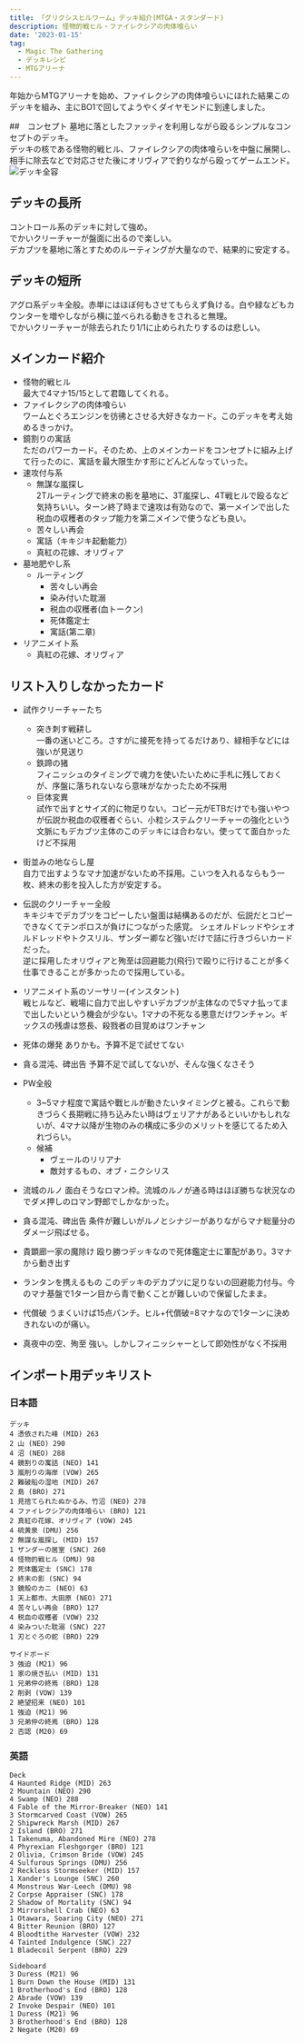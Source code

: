 ```yaml
---
title: 「グリクシスヒルワーム」デッキ紹介(MTGA・スタンダード)
description: 怪物的戦ヒル・ファイレクシアの肉体喰らい
date: '2023-01-15'
tag:
  - Magic The Gathering
  - デッキレシピ
  - MTGアリーナ
---
```



年始からMTGアリーナを始め、ファイレクシアの肉体喰らいにほれた結果このデッキを組み、主にBO1で回してようやくダイヤモンドに到達しました。

##　コンセプト
墓地に落としたファッティを利用しながら殴るシンプルなコンセプトのデッキ。  
デッキの核である怪物的戦ヒル、ファイレクシアの肉体喰らいを中盤に展開し、相手に除去などで対応させた後にオリヴィアで釣りながら殴ってゲームエンド。
![デッキ全容](https://i.gyazo.com/725b9ef9a22d6c69a09ae090c037bb21.jpg)

## デッキの長所
コントロール系のデッキに対して強め。  
でかいクリーチャーが盤面に出るので楽しい。  
デカブツを墓地に落とすためのルーティングが大量なので、結果的に安定する。

## デッキの短所
アグロ系デッキ全般。赤単にはほぼ何もさせてもらえず負ける。白や緑などもカウンターを増やしながら横に並べられる動きをされると無理。  
でかいクリーチャーが除去られたり1/1に止められたりするのは悲しい。


## メインカード紹介
* 怪物的戦ヒル  
  最大で4マナ15/15として君臨してくれる。
* ファイレクシアの肉体喰らい  
  ワームとぐろエンジンを彷彿とさせる大好きなカード。このデッキを考え始めるきっかけ。
* 鏡割りの寓話  
  ただのパワーカード。そのため、上のメインカードをコンセプトに組み上げて行ったのに、寓話を最大限生かす形にどんどんなっていった。
* 速攻付与系
  * 無謀な嵐探し  
  2Tルーティングで終末の影を墓地に、3T嵐探し、4T戦ヒルで殴るなど気持ちいい。ターン終了時まで速攻は有効なので、第一メインで出した税血の収穫者のタップ能力を第二メインで使うなども良い。
  * 苦々しい再会
  * 寓話（キキジキ起動能力）
  * 真紅の花嫁、オリヴィア
* 墓地肥やし系
  * ルーティング
    * 苦々しい再会
    * 染み付いた耽溺
    * 税血の収穫者(血トークン)
    * 死体鑑定士
    * 寓話(第二章)
* リアニメイト系
  * 真紅の花嫁、オリヴィア



## リスト入りしなかったカード
* 試作クリーチャーたち
  * 突き刺す戦耕し  
  一番の迷いどころ。さすがに接死を持ってるだけあり、緑相手などには強いが見送り
  * 鉄蹄の猪  
  フィニッシュのタイミングで魂力を使いたいために手札に残しておくが、序盤に落ちれないなら意味がなかったため不採用
  * 巨体変異  
  試作で出すとサイズ的に物足りない。コピー元がETBだけでも強いやつが伝説か税血の収穫者ぐらい、小粒システムクリーチャーの強化という文脈にもデカブツ主体のこのデッキには合わない。使ってて面白かったけど不採用

* 街並みの地ならし屋  
自力で出すようなマナ加速がないため不採用。こいつを入れるならもう一枚、終末の影を投入した方が安定する。

* 伝説のクリーチャー全般  
キキジキでデカブツをコピーしたい盤面は結構あるのだが、伝説だとコピーできなくてテンポロスが負けにつながった感覚。
シェオルドレッドやシェオルドレッドやトクスリル、ザンダー卿など強いだけで詰に行きづらいカードだった。  
逆に採用したオリヴィアと殉至は回避能力(飛行)で殴りに行けることが多く仕事できることが多かったので採用している。

* リアニメイト系のソーサリー(インスタント)  
戦ヒルなど、戦場に自力で出しやすいデカブツが主体なので5マナ払ってまで出したいという機会が少ない。1マナの不死なる悪意だけワンチャン。ギックスの残虐は悠長、殺戮者の目覚めはワンチャン

* 死体の爆発
ありかも。予算不足で試せてない

* 貪る混沌、碑出告
予算不足で試してないが、そんな強くなさそう


* PW全般
  * 3~5マナ程度で寓話や戰ヒルが動きたいタイミングと被る。これらで動きづらく長期戦に持ち込みたい時はヴェリアナがあるといいかもしれないが、4マナ以降が生物のみの構成に多少のメリットを感じてるため入れづらい。
  * 候補
    * ヴェールのリリアナ
    * 敵対するもの、オブ・ニクシリス

* 流城のルノ
面白そうなロマン枠。流城のルノが通る時はほぼ勝ちな状況なのでダメ押しのロマン野郎でしかなかった。

* 貪る混沌、碑出告
条件が難しいがルノとシナジーがありながらマナ総量分のダメージ飛ばせる。

* 貴顕廊一家の魔除け
殴り勝つデッキなので死体鑑定士に軍配があり。3マナから動き出す

* ランタンを携えるもの
このデッキのデカブツに足りないの回避能力付与。今のマナ基盤で1ターン目から青で動くことが難しいので保留したまま。

* 代償破
うまくいけば15点パンチ。ヒル+代償破=8マナなので1ターンに決めきれないのが痛い。

* 真夜中の空、殉至
強い。しかしフィニッシャーとして即効性がなく不採用


## インポート用デッキリスト
### 日本語
```
デッキ
4 憑依された峰 (MID) 263
2 山 (NEO) 290
4 沼 (NEO) 288
4 鏡割りの寓話 (NEO) 141
3 嵐削りの海岸 (VOW) 265
2 難破船の湿地 (MID) 267
2 島 (BRO) 271
1 見捨てられたぬかるみ、竹沼 (NEO) 278
4 ファイレクシアの肉体喰らい (BRO) 121
2 真紅の花嫁、オリヴィア (VOW) 245
4 硫黄泉 (DMU) 256
2 無謀な嵐探し (MID) 157
1 ザンダーの居室 (SNC) 260
4 怪物的戦ヒル (DMU) 98
2 死体鑑定士 (SNC) 178
2 終末の影 (SNC) 94
3 鏡殻のカニ (NEO) 63
1 天上都市、大田原 (NEO) 271
4 苦々しい再会 (BRO) 127
4 税血の収穫者 (VOW) 232
4 染みついた耽溺 (SNC) 227
1 刃とぐろの蛇 (BRO) 229

サイドボード
3 強迫 (M21) 96
1 家の焼き払い (MID) 131
1 兄弟仲の終焉 (BRO) 128
2 削剥 (VOW) 139
2 絶望招来 (NEO) 101
1 強迫 (M21) 96
3 兄弟仲の終焉 (BRO) 128
2 否認 (M20) 69
```

### 英語
```
Deck
4 Haunted Ridge (MID) 263
2 Mountain (NEO) 290
4 Swamp (NEO) 288
4 Fable of the Mirror-Breaker (NEO) 141
3 Stormcarved Coast (VOW) 265
2 Shipwreck Marsh (MID) 267
2 Island (BRO) 271
1 Takenuma, Abandoned Mire (NEO) 278
4 Phyrexian Fleshgorger (BRO) 121
2 Olivia, Crimson Bride (VOW) 245
4 Sulfurous Springs (DMU) 256
2 Reckless Stormseeker (MID) 157
1 Xander's Lounge (SNC) 260
4 Monstrous War-Leech (DMU) 98
2 Corpse Appraiser (SNC) 178
2 Shadow of Mortality (SNC) 94
3 Mirrorshell Crab (NEO) 63
1 Otawara, Soaring City (NEO) 271
4 Bitter Reunion (BRO) 127
4 Bloodtithe Harvester (VOW) 232
4 Tainted Indulgence (SNC) 227
1 Bladecoil Serpent (BRO) 229

Sideboard
3 Duress (M21) 96
1 Burn Down the House (MID) 131
1 Brotherhood's End (BRO) 128
2 Abrade (VOW) 139
2 Invoke Despair (NEO) 101
1 Duress (M21) 96
3 Brotherhood's End (BRO) 128
2 Negate (M20) 69

```